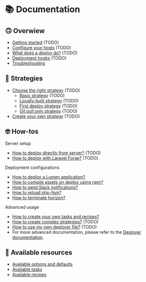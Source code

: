# 📚 Documentation

## 🙃 Overwiew
* [Getting started](overview-getting-started.md) (TODO)
* [Configure your hosts](overview-configure-hosts.md) (TODO)
* [What does a deploy do?](overview-deploy-task.md) (TODO)
* [Deployment hooks](overview-hooks.md) (TODO)
* [Troubleshooting](troubleshooting.md)

## 🤔 Strategies
* [Choose the right strategy](strategy-choose.md) (TODO)
    * [Basic strategy](strategy-basic.md) (TODO)
    * [Locally-built strategy](strategy-local.md) (TODO)
    * [First deploy strategy](strategy-first-deploy.md) (TODO)
    * [Git pull only strategy](strategy-git-pull.md) (TODO)
* [Create your own strategy](strategy-create-your-own.md) (TODO)

## 🤓 How-tos

Server setup
* [How to deploy directly from server?](how-to-localhost.md) (TODO)
* [How to deploy with Laravel Forge?](how-to-forge.md) (TODO)

Deployment configurations
* [How to deploy a Lumen application?](how-to-lumen.md)
* [How to compile assets on deploy using npm?](how-to-npm.md)
* [How to send Slack notifications?](how-to-slack.md)
* [How to reload php-fpm?](how-to-reload-fpm.md)
* [How to terminate horizon?](how-to-horizon.md)

Advanced usage
* [How to create your own tasks and recipes?](how-to-custom-recipes.md)
* [How to create complex strategies?](how-to-complex-strategies.md) (TODO)
* [How to use my own deployer file?](how-to-custom-deployer-file.md) (TODO)
* For more advanced documentation, please refer to the [Deployer documentation](https://deployer.org/docs).

## 🎁 Available resources 
* [Available options and defaults](all-options.md)
* [Available tasks](all-tasks.md)
* [Available recipes](all-recipes.md)